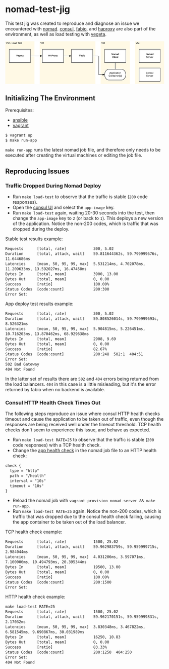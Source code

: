 # nomad-test-jig

This test jig was created to reproduce and diagnose an issue we encountered with [nomad](https://www.nomadproject.io/). [consul](https://www.consul.io/), [fabio](https://github.com/fabiolb/fabio), and [haproxy](http://www.haproxy.org/) are also part of the environment, as well as load testing with [vegeta](https://github.com/tsenart/vegeta).

![](docs/overview.png)

## Initializing The Environment

Prerequisites:
* [ansible](http://docs.ansible.com/ansible/intro_installation.html)
* [vagrant](https://www.vagrantup.com/downloads.html)

```text
$ vagrant up
$ make run-app
```

`make run-app` runs the latest nomad job file, and therefore only needs to be executed after creating the virtual machines or editing the job file.

## Reproducing Issues

### Traffic Dropped During Nomad Deploy

* Run `make load-test` to observe that the traffic is stable (`200` code responses).
* Open the [consul UI](http://192.168.249.2:8500/ui/#/dc1/kv/app-image/edit) and select the `app-image` key.
* Run `make load-test` again, waiting 20-30 seconds into the test, then change the `app-image` key to `2` (or back to `1`). This deploys a new version of the application. Notice the non-200 codes, which is traffic that was dropped during the deploy.

Stable test results example:
```text
Requests      [total, rate]            300, 5.02
Duration      [total, attack, wait]    59.811644362s, 59.799999676s, 11.644686ms
Latencies     [mean, 50, 95, 99, max]  5.531214ms, 4.702078ms, 11.209633ms, 13.592027ms, 16.47458ms
Bytes In      [total, mean]            3900, 13.00
Bytes Out     [total, mean]            0, 0.00
Success       [ratio]                  100.00%
Status Codes  [code:count]             200:300  
Error Set:
```

App deploy test results example:
```text
Requests      [total, rate]            300, 5.02
Duration      [total, attack, wait]    59.808526014s, 59.799999693s, 8.526321ms
Latencies     [mean, 50, 95, 99, max]  5.904815ms, 5.226451ms, 10.716203ms, 13.870462ms, 68.929638ms
Bytes In      [total, mean]            2908, 9.69
Bytes Out     [total, mean]            0, 0.00
Success       [ratio]                  82.67%
Status Codes  [code:count]             200:248  502:1  404:51  
Error Set:
502 Bad Gateway
404 Not Found
```

In the latter set of results there are `502` and `404` errors being returned from the load balancers. `404` in this case is a little misleading, but it's the error returned by fabio when no backend is available.

### Consul HTTP Health Check Times Out

The following steps reproduce an issue where consul HTTP health checks timeout and cause the application to be taken out of traffic, even though the responses are being received well under the timeout threshold. TCP health checks don't seem to experience this issue, and behave as expected.

* Run `make load-test RATE=25` to observe that the traffic is stable (`200` code responses) with a TCP health check.
* Change the [app health check](ansible/roles/nomad-server/files/nomad/app.hcl.ctmpl) in the nomad job file to an HTTP health check:
```hcl
check {
  type = "http"
  path = "/health"
  interval = "10s"
  timeout = "10s"
}
```

* Reload the nomad job with `vagrant provision nomad-server && make run-app`.
* Run `make load-test RATE=25` again. Notice the non-200 codes, which is traffic that was dropped due to the consul health check failing, causing the app container to be taken out of the load balancer.

TCP health check example:
```text
Requests      [total, rate]            1500, 25.02
Duration      [total, attack, wait]    59.962983759s, 59.959999715s, 2.984044ms
Latencies     [mean, 50, 95, 99, max]  4.031206ms, 3.597071ms, 7.100006ms, 10.494793ms, 20.395344ms
Bytes In      [total, mean]            19500, 13.00
Bytes Out     [total, mean]            0, 0.00
Success       [ratio]                  100.00%
Status Codes  [code:count]             200:1500
Error Set:
```

HTTP health check example:
```text
make load-test RATE=25
Requests      [total, rate]            1500, 25.02
Duration      [total, attack, wait]    59.962170151s, 59.959999831s, 2.17032ms
Latencies     [mean, 50, 95, 99, max]  3.830348ms, 3.467822ms, 6.581545ms, 9.690867ms, 30.031989ms
Bytes In      [total, mean]            16250, 10.83
Bytes Out     [total, mean]            0, 0.00
Success       [ratio]                  83.33%
Status Codes  [code:count]             200:1250  404:250
Error Set:
404 Not Found
```
